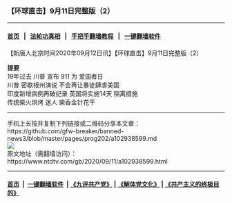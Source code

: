 ### 【环球直击】9月11日完整版（2）
------------------------

#### [首页](https://github.com/gfw-breaker/banned-news3/blob/master/README.md) &nbsp;&nbsp;|&nbsp;&nbsp; [法轮功真相](https://github.com/begood0513/basic/blob/master/README.md)  &nbsp;&nbsp;|&nbsp;&nbsp; [手把手翻墙教程](https://github.com/gfw-breaker/guides/wiki)  &nbsp;&nbsp;|&nbsp;&nbsp; [一键翻墙软件](https://github.com/gfw-breaker/nogfw/blob/master/README.md)  



<div><div class="post_content" itemprop="articleBody">
 <p>
  【新唐人北京时间2020年09月12日讯】【环球直击】9月11日完整版（2）
 </p>
 <p>
  <strong>
   提要
  </strong>
  <br/>
  19年过去
  <ok href="https://www.ntdtv.com/gb/川普.htm">
   川普
  </ok>
  宣布
  <ok href="https://www.ntdtv.com/gb/911.htm">
   911
  </ok>
  为
  <ok href="https://www.ntdtv.com/gb/爱国者日.htm">
   爱国者日
  </ok>
  <br/>
  <ok href="https://www.ntdtv.com/gb/川普.htm">
   川普
  </ok>
  密歇根州演说 不会再让暴徒肆虐美国
  <br/>
  印度新增病例再破纪录 英国将实施14天
  <ok href="https://www.ntdtv.com/gb/隔离措施.htm">
   隔离措施
  </ok>
  <br/>
  传统柴火烘烤 迷人
  <ok href="https://www.ntdtv.com/gb/柴香金针花干.htm">
   柴香金针花干
  </ok>
 </p>
 <div class="single_ad">
 </div>
</div>
</div>
<hr/>
手机上长按并复制下列链接或二维码分享本文章：<br/>
https://github.com/gfw-breaker/banned-news3/blob/master/pages/prog202/a102938599.md <br/>
<a href='https://github.com/gfw-breaker/banned-news3/blob/master/pages/prog202/a102938599.md'><img src='https://github.com/gfw-breaker/banned-news3/blob/master/pages/prog202/a102938599.md.png'/></a> <br/>
原文地址（需翻墙访问）：https://www.ntdtv.com/gb/2020/09/11/a102938599.html


------------------------
#### [首页](https://github.com/gfw-breaker/banned-news3/blob/master/README.md) &nbsp;|&nbsp; [一键翻墙软件](https://github.com/gfw-breaker/nogfw/blob/master/README.md) &nbsp;| [《九评共产党》](https://github.com/gfw-breaker/9ping.md/blob/master/README.md#九评之一评共产党是什么) | [《解体党文化》](https://github.com/gfw-breaker/jtdwh.md/blob/master/README.md) | [《共产主义的终极目的》](https://github.com/gfw-breaker/gczydzjmd.md/blob/master/README.md)


<img src='http://gfw-breaker.win/banned-news3/pages/prog202/a102938599.md' width='0px' height='0px'/>